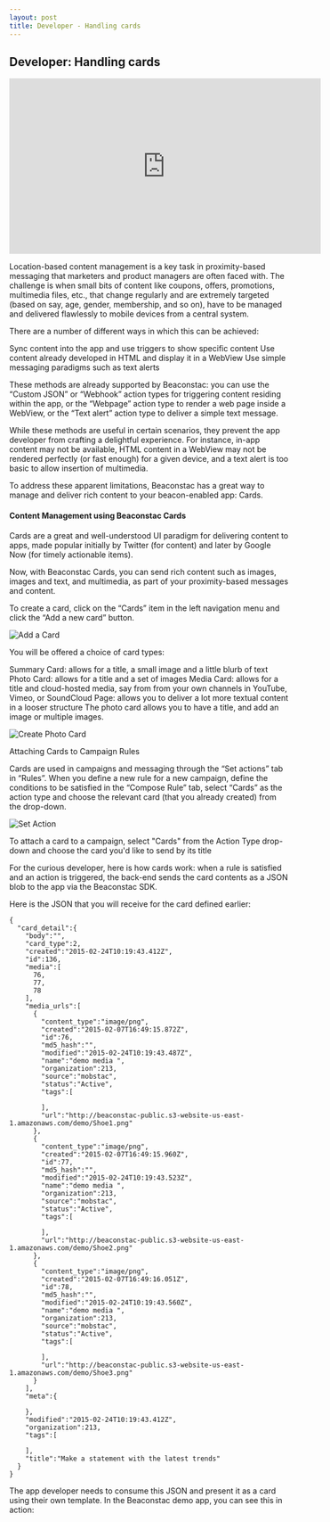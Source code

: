 ```yaml
---
layout: post
title: Developer - Handling cards
---
```

## Developer: Handling cards

<iframe width="560" height="315" src="https://www.youtube.com/embed/_JdBlagGWf4" frameborder="0" allowfullscreen></iframe>

Location-based content management is a key task in proximity-based messaging that marketers and product managers are often faced with. The challenge is when small bits of content like coupons, offers, promotions, multimedia files, etc., that change regularly and are extremely targeted (based on say, age, gender, membership, and so on), have to be managed and delivered flawlessly to mobile devices from a central system.

There are a number of different ways in which this can be achieved:

Sync content into the app and use triggers to show specific content
Use content already developed in HTML and display it in a WebView
Use simple messaging paradigms such as text alerts

These methods are already supported by Beaconstac: you can use the “Custom JSON” or “Webhook” action types for triggering content residing within the app, or the “Webpage” action type to render a web page inside a WebView, or the “Text alert” action type to deliver a simple text message.

While these methods are useful in certain scenarios, they prevent the app developer from crafting a delightful experience. For instance, in-app content may not be available, HTML content in a WebView may not be rendered perfectly (or fast enough) for a given device, and a text alert is too basic to allow insertion of multimedia.

To address these apparent limitations, Beaconstac has a great way to manage and deliver rich content to your beacon-enabled app: Cards.


#### Content Management using Beaconstac Cards

Cards are a great and well-understood UI paradigm for delivering content to apps, made popular initially by Twitter (for content) and later by Google Now (for timely actionable items).

Now, with Beaconstac Cards, you can send rich content such as images, images and text, and multimedia, as part of your proximity-based messages and content.

To create a card, click on the “Cards” item in the left navigation menu and click the “Add a new card” button.

<img src="http://i.imgur.com/W37WKeb.png" alt="Add a Card" title="Add a card" class="screenshot" />

You will be offered a choice of card types:

Summary Card: allows for a title, a small image and a little blurb of text
Photo Card: allows for a title and a set of images
Media Card: allows for a title and cloud-hosted media, say from from your own channels in YouTube, Vimeo, or SoundCloud
Page: allows you to deliver a lot more textual content in a looser structure
The photo card allows you to have a title, and add an image or multiple images. 


<img src="http://i.imgur.com/268bhC6.png" alt="Create Photo Card" title="Create Photo Card" class="screenshot" />

Attaching Cards to Campaign Rules

Cards are used in campaigns and messaging through the “Set actions” tab in “Rules”. When you define a new rule for a new campaign, define the conditions to be satisfied in the “Compose Rule” tab, select “Cards” as the action type and choose the relevant card (that you already created) from the drop-down.

<img src="http://i.imgur.com/R14bqUg.png" alt="Set Action" title="Set Action" class="screenshot" />


To attach a card to a campaign, select "Cards" from the Action Type drop-down and choose the card you'd like to send by its title

For the curious developer, here is how cards work: when a rule is satisfied and an action is triggered, the back-end sends the card contents as a JSON blob to the app via the Beaconstac SDK.

Here is the JSON that you will receive for the card defined earlier:

    {
      "card_detail":{
        "body":"",
        "card_type":2,
        "created":"2015-02-24T10:19:43.412Z",
        "id":136,
        "media":[
          76,
          77,
          78
        ],
        "media_urls":[
          {
            "content_type":"image/png",
            "created":"2015-02-07T16:49:15.872Z",
            "id":76,
            "md5_hash":"",
            "modified":"2015-02-24T10:19:43.487Z",
            "name":"demo media ",
            "organization":213,
            "source":"mobstac",
            "status":"Active",
            "tags":[

            ],
            "url":"http://beaconstac-public.s3-website-us-east-1.amazonaws.com/demo/Shoe1.png"
          },
          {
            "content_type":"image/png",
            "created":"2015-02-07T16:49:15.960Z",
            "id":77,
            "md5_hash":"",
            "modified":"2015-02-24T10:19:43.523Z",
            "name":"demo media ",
            "organization":213,
            "source":"mobstac",
            "status":"Active",
            "tags":[

            ],
            "url":"http://beaconstac-public.s3-website-us-east-1.amazonaws.com/demo/Shoe2.png"
          },
          {
            "content_type":"image/png",
            "created":"2015-02-07T16:49:16.051Z",
            "id":78,
            "md5_hash":"",
            "modified":"2015-02-24T10:19:43.560Z",
            "name":"demo media ",
            "organization":213,
            "source":"mobstac",
            "status":"Active",
            "tags":[

            ],
            "url":"http://beaconstac-public.s3-website-us-east-1.amazonaws.com/demo/Shoe3.png"
          }
        ],
        "meta":{

        },
        "modified":"2015-02-24T10:19:43.412Z",
        "organization":213,
        "tags":[

        ],
        "title":"Make a statement with the latest trends"
      }
    }

The app developer needs to consume this JSON and present it as a card using their own template. In the Beaconstac demo app, you can see this in action:

